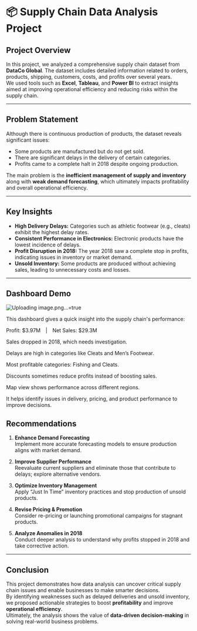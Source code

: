 # 📦 Supply Chain Data Analysis Project

## Project Overview  
In this project, we analyzed a comprehensive supply chain dataset from **DataCo Global**. The dataset includes detailed information related to orders, products, shipping, customers, costs, and profits over several years.  
We used tools such as **Excel**, **Tableau**, and **Power BI** to extract insights aimed at improving operational efficiency and reducing risks within the supply chain.

---

##  Problem Statement  
Although there is continuous production of products, the dataset reveals significant issues:

- Some products are manufactured but do not get sold.
- There are significant delays in the delivery of certain categories.
- Profits came to a complete halt in 2018 despite ongoing production.

The main problem is the **inefficient management of supply and inventory** along with **weak demand forecasting**, which ultimately impacts profitability and overall operational efficiency.

---

##  Key Insights  

- **High Delivery Delays:** Categories such as athletic footwear (e.g., cleats) exhibit the highest delay rates.  
- **Consistent Performance in Electronics:** Electronic products have the lowest incidence of delays.  
- **Profit Disruption in 2018:** The year 2018 saw a complete stop in profits, indicating issues in inventory or market demand.  
- **Unsold Inventory:** Some products are produced without achieving sales, leading to unnecessary costs and losses.

---


 ##  Dashboard Demo 

![Uploading image.png…]()=true

This dashboard gives a quick insight into the supply chain's performance:

Profit: $3.97M | Net Sales: $29.3M

Sales dropped in 2018, which needs investigation.

Delays are high in categories like Cleats and Men’s Footwear.

Most profitable categories: Fishing and Cleats.

Discounts sometimes reduce profits instead of boosting sales.

Map view shows performance across different regions.

It helps identify issues in delivery, pricing, and product performance to improve decisions.


##  Recommendations  

1. **Enhance Demand Forecasting**  
   Implement more accurate forecasting models to ensure production aligns with market demand.

2. **Improve Supplier Performance**  
   Reevaluate current suppliers and eliminate those that contribute to delays; explore alternative vendors.

3. **Optimize Inventory Management**  
   Apply “Just In Time” inventory practices and stop production of unsold products.

4. **Revise Pricing & Promotion**  
   Consider re-pricing or launching promotional campaigns for stagnant products.

5. **Analyze Anomalies in 2018**  
   Conduct deeper analysis to understand why profits stopped in 2018 and take corrective action.

---

##  Conclusion  
This project demonstrates how data analysis can uncover critical supply chain issues and enable businesses to make smarter decisions.  
By identifying weaknesses such as delayed deliveries and unsold inventory, we proposed actionable strategies to boost **profitability** and improve **operational efficiency**.  
Ultimately, the analysis shows the value of **data-driven decision-making** in solving real-world business problems.

